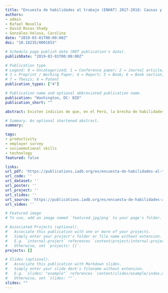 ```yaml
---
title: "Encuesta de habilidades al trabajo (ENHAT) 2017-2018: Causas y consecuencias de la brecha de habilidades en Perú"
authors:
- admin
- Rafael Novella
- David Rosas-Shady
- González-Velosa, Carolina
date: "2019-03-01T00:00:00Z"
doi: "10.18235/0001653"

# Schedule page publish date (NOT publication's date).
publishDate: "2019-03-01T00:00:00Z"

# Publication type.
# Legend: 0 = Uncategorized; 1 = Conference paper; 2 = Journal article;
# 3 = Preprint / Working Paper; 4 = Report; 5 = Book; 6 = Book section;
# 7 = Thesis; 8 = Patent
publication_types: ["4"]

# Publication name and optional abbreviated publication name.
publication: "Washington, DC: BID"
publication_short: ""

abstract: Existen indicios de que, en el Perú, la brecha de habilidades (entendida como la diferencia entre las habilidades demandadas por los empleadores y aquellas con las que cuentan los trabajadores) es grande. Estos indicios, sin embargo, están basados en mediciones poco fiables, cuyos resultados varían año tras año. Con el objetivo de contar con mejor información sobre esta brecha, entre los años 2017 y 2018, el Banco Interamericano de Desarrollo (BID) diseño y levantó, junto con el Instituto de Estadística e Informática (INEI) de Perú, la Encuesta de Habilidades al Trabajo (ENHAT), cuyo foco principal es entender la brecha de habilidades, así como sus causas y consecuencias. Esta información resulta clave para poder construir un sistema de identificación de necesidades de habilidades presentes y futuras en el país. Este documento presenta los principales resultados de la ENHAT 2017-2018 en Perú.

# Summary. An optional shortened abstract.
summary: 

tags:
- productivity
- employer survey
- socioemotional skills
- technology
featured: false

links:
url_pdf: 'https://publications.iadb.org/es/encuesta-de-habilidades-al-trabajo-enhat-2017-2018-caushttps://publications.iadb.org/publications/spanish/document/Encuesta_de_habilidades_al_trabajo_ENHAT_2017-2018_Causas_y_consecuenciasde_la_brecha_de_habilidades_en_Per%C3%BA.pdf'
url_code: ''
url_dataset: ''
url_poster: ''
url_project: ''
url_slides: ''
url_source: 'https://publications.iadb.org/es/encuesta-de-habilidades-al-trabajo-enhat-2017-2018-causas-y-consecuencias-de-la-brecha-de-habilidades'
url_video: ''

# Featured image
# To use, add an image named `featured.jpg/png` to your page's folder. 

# Associated Projects (optional).
#   Associate this publication with one or more of your projects.
#   Simply enter your project's folder or file name without extension.
#   E.g. `internal-project` references `content/project/internal-project/index.md`.
#   Otherwise, set `projects: []`.
projects: []

# Slides (optional).
#   Associate this publication with Markdown slides.
#   Simply enter your slide deck's filename without extension.
#   E.g. `slides: "example"` references `content/slides/example/index.md`.
#   Otherwise, set `slides: ""`.
slides: ""
---
```

